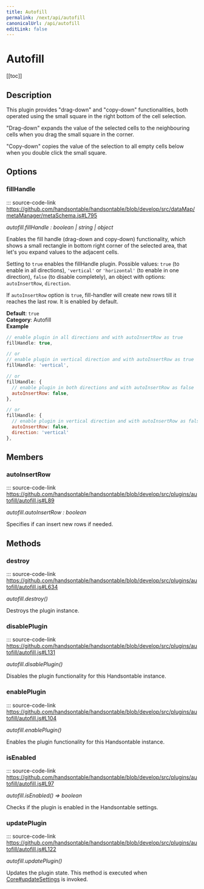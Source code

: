 ```yaml
---
title: Autofill
permalink: /next/api/autofill
canonicalUrl: /api/autofill
editLink: false
---
```


# Autofill

[[toc]]

## Description

This plugin provides "drag-down" and "copy-down" functionalities, both operated using the small square in the right
bottom of the cell selection.

"Drag-down" expands the value of the selected cells to the neighbouring cells when you drag the small
square in the corner.

"Copy-down" copies the value of the selection to all empty cells below when you double click the small square.


## Options

### fillHandle
::: source-code-link https://github.com/handsontable/handsontable/blob/develop/src/dataMap/metaManager/metaSchema.js#L795


_autofill.fillHandle : boolean | string | object_

Enables the fill handle (drag-down and copy-down) functionality, which shows a small rectangle in bottom
right corner of the selected area, that let's you expand values to the adjacent cells.

Setting to `true` enables the fillHandle plugin. Possible values: `true` (to enable in all directions),
`'vertical'` or `'horizontal'` (to enable in one direction), `false` (to disable completely), an object with
options: `autoInsertRow`, `direction`.

If `autoInsertRow` option is `true`, fill-handler will create new rows till it reaches the last row.
It is enabled by default.

**Default**: <code>true</code>  
**Category**: Autofill  
**Example**  
```js
// enable plugin in all directions and with autoInsertRow as true
fillHandle: true,

// or
// enable plugin in vertical direction and with autoInsertRow as true
fillHandle: 'vertical',

// or
fillHandle: {
  // enable plugin in both directions and with autoInsertRow as false
  autoInsertRow: false,
},

// or
fillHandle: {
  // enable plugin in vertical direction and with autoInsertRow as false
  autoInsertRow: false,
  direction: 'vertical'
},
```

## Members

### autoInsertRow
::: source-code-link https://github.com/handsontable/handsontable/blob/develop/src/plugins/autofill/autofill.js#L89


_autofill.autoInsertRow : boolean_

Specifies if can insert new rows if needed.


## Methods

### destroy
::: source-code-link https://github.com/handsontable/handsontable/blob/develop/src/plugins/autofill/autofill.js#L634


_autofill.destroy()_

Destroys the plugin instance.



### disablePlugin
::: source-code-link https://github.com/handsontable/handsontable/blob/develop/src/plugins/autofill/autofill.js#L131


_autofill.disablePlugin()_

Disables the plugin functionality for this Handsontable instance.



### enablePlugin
::: source-code-link https://github.com/handsontable/handsontable/blob/develop/src/plugins/autofill/autofill.js#L104


_autofill.enablePlugin()_

Enables the plugin functionality for this Handsontable instance.



### isEnabled
::: source-code-link https://github.com/handsontable/handsontable/blob/develop/src/plugins/autofill/autofill.js#L97


_autofill.isEnabled() ⇒ boolean_

Checks if the plugin is enabled in the Handsontable settings.



### updatePlugin
::: source-code-link https://github.com/handsontable/handsontable/blob/develop/src/plugins/autofill/autofill.js#L122


_autofill.updatePlugin()_

Updates the plugin state. This method is executed when [Core#updateSettings](./Core/#updateSettings) is invoked.


